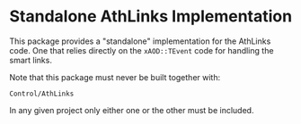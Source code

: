 Standalone AthLinks Implementation
==================================

This package provides a "standalone" implementation for the AthLinks
code. One that relies directly on the `xAOD::TEvent` code for handling
the smart links.

Note that this package must never be built together with:

    Control/AthLinks

In any given project only either one or the other must be included.
